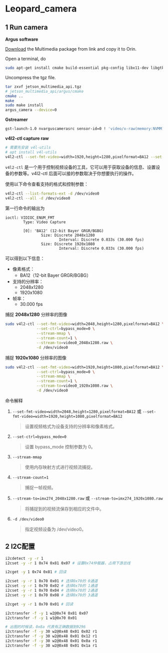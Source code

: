 # Leopard_camera

## 1 Run camera

**Argus software**

[Download](https://www.dropbox.com/s/qz0ey3ygvb6a6nj/jetson_multimedia_api.tar.gz?dl=0) the Multimedia package from link and copy it to Orin.

Open a terminal, do

```bash
sudo apt-get install cmake build-essential pkg-config libx11-dev libgtk-3-dev libexpat1-dev libjpeg-dev libgstreamer1.0-dev
```

Uncompress the tgz file.

```bash
tar zxvf jetson_multimedia_api.tgz
# jetson_multimedia_api/argus/cmake
cmake ..
make
sudo make install
argus_camera --device=0
```

**Gstreamer**

```bash
gst-launch-1.0 nvarguscamerasrc sensor-id=0 ! 'video/x-raw(memory:NVMM), width=(int)2048, height=(int)1280, framerate=30/1'  ! nvvidconv flip-method=0 ! 'video/x-raw, format=(string)I420' ! xvimagesink -e
```

**v4l2-ctl capture raw**

```bash
# 需要先安装 v4l-utils
# apt install v4l-utils
v4l2-ctl --set-fmt-video=width=1920,height=1280,pixelformat=BA12 --set-ctrl bypass_mode=0 --stream-mmap --stream-count=1 --stream-to=1.raw -d /dev/video0
```

`v4l2-ctl` 是一个用于控制视频设备的工具，它可以用于获取设备的信息、设置设备的参数等。v4l2-ctl 后面可以接的参数取决于你想要执行的操作。

使用以下命令查看支持的格式和控制参数：
```bash
v4l2-ctl --list-formats-ext -d /dev/video0
v4l2-ctl --all -d /dev/video0
```

第一行命令的输出为
```shell
ioctl: VIDIOC_ENUM_FMT
        Type: Video Capture

        [0]: 'BA12' (12-bit Bayer GRGR/BGBG)
                Size: Discrete 2048x1280
                        Interval: Discrete 0.033s (30.000 fps)
                Size: Discrete 1920x1080
                        Interval: Discrete 0.033s (30.000 fps)
```

可以得到以下信息：
- 像素格式：
    - BA12（12-bit Bayer GRGR/BGBG）
- 支持的分辨率：
    - 2048x1280
    - 1920x1080
- 帧率：
    - 30.000 fps

捕捉 **2048x1280** 分辨率的图像
```bash
sudo v4l2-ctl --set-fmt-video=width=2048,height=1280,pixelformat=BA12 \
              --set-ctrl=bypass_mode=0 \
              --stream-mmap \
              --stream-count=1 \
              --stream-to=video0_2048x1280.raw \
              -d /dev/video0
```

捕捉 **1920x1080** 分辨率的图像
```bash
sudo v4l2-ctl --set-fmt-video=width=1920,height=1080,pixelformat=BA12 \
              --set-ctrl=bypass_mode=0 \
              --stream-mmap \
              --stream-count=1 \
              --stream-to=video0_1920x1080.raw \
              -d /dev/video0
```

命令解释

1. `--set-fmt-video=width=2048,height=1280,pixelformat=BA12` 或 `--set-fmt-video=width=1920,height=1080,pixelformat=BA12`
    > 设置视频格式为设备支持的分辨率和像素格式。

2. `--set-ctrl=bypass_mode=0`
    > 设置 bypass_mode 控制参数为 0。
3. `--stream-mmap`
    > 使用内存映射方式进行视频流捕捉。
4. `--stream-count=1`
    > 捕捉一帧视频。
5. `--stream-to=imx274_2048x1280.raw` 或 `--stream-to=imx274_1920x1080.raw`
    > 将捕捉到的视频流保存到相应的文件中。
6. `-d /dev/video0`
    > 指定视频设备为 /dev/video0。


## 2 I2C配置

```bash
i2cdetect -y -r 1
i2cset -y -r 1 0x74 0x81 0x07 # 设置0x74仲裁器，占用下游总线

i2cget -y 1 0x74 0x81 # 回读

i2cset -y -r 1 0x70 0x01 # 选择0x70的 0通道
i2cset -y -r 1 0x70 0x02 # 选择0x70的 1通道
i2cset -y -r 1 0x70 0x04 # 选择0x70的 2通道
i2cset -y -r 1 0x70 0x08 # 选择0x70的 3通道

i2cget -y -r 1 0x70 0x01 # 回读
```

```bash
i2ctransfer -f -y 1 w2@0x74 0x81 0x07
i2ctransfer -f -y 1 w1@0x70 0x01
```

```bash
# 出图的时候读，0x8a 代表有正确数据到9296
i2ctransfer -f -y 30 w2@0x48 0x01 0x02 r1
i2ctransfer -f -y 30 w2@0x48 0x01 0x12 r1
i2ctransfer -f -y 30 w2@0x48 0x01 0x0a r1
i2ctransfer -f -y 30 w2@0x48 0x01 0x1a r1
```

